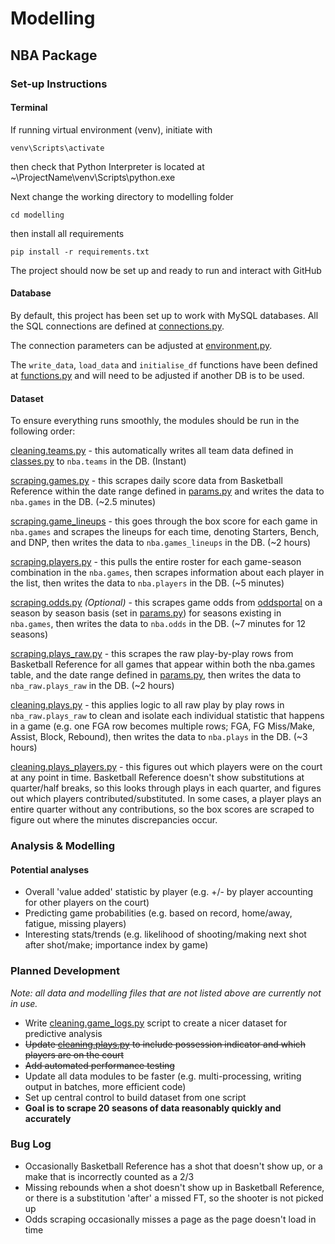 # Modelling
## NBA Package
### Set-up Instructions
#### Terminal
If running virtual environment (venv), initiate with

`venv\Scripts\activate`

then check that Python Interpreter is located at  ~\ProjectName\venv\Scripts\python.exe

Next change the working directory to modelling folder

`cd modelling`

then install all requirements

`pip install -r requirements.txt`

The project should now be set up and ready to run and interact with GitHub

#### Database
By default, this project has been set up to work with MySQL databases.  All the SQL connections are defined at 
[connections.py](projects/nba/utils/connections.py).

The connection parameters can be adjusted at [environment.py](projects/nba/utils/environment.py).

The `write_data`, `load_data` and `initialise_df` functions have been defined at
[functions.py](projects/nba/utils/functions.py) and will need to be adjusted  if another DB is to be used.

#### Dataset
To ensure everything runs smoothly, the modules should be run in the following order:

[cleaning.teams.py](projects/nba/data/cleaning/teams.py) - this automatically writes all team data defined in
[classes.py](projects/nba/utils/classes.py) to `nba.teams` in the DB. (Instant)

[scraping.games.py](projects/nba/data/scraping/games.py) - this scrapes daily score data from Basketball Reference 
within the date range defined in [params.py](projects/nba/utils/params.py) and writes the data to `nba.games` in the DB.
(~2.5 minutes)

[scraping.game_lineups](projects/nba/data/scraping/games_lineups.py) - this goes through the box score for each game in
`nba.games` and scrapes the lineups for each time, denoting Starters, Bench, and DNP, then writes the data to
`nba.games_lineups` in the DB. (~2 hours)

[scraping.players.py](projects/nba/data/scraping/players.py) - this pulls the entire roster for each game-season
combination in the `nba.games`, then scrapes information about each player in the list, then writes the data to
`nba.players` in the DB. (~5 minutes)

[scraping.odds.py](projects/nba/data/scraping/odds.py) *(Optional)* - this scrapes game odds from
[oddsportal](https://www.oddsportal.com/) on a season by season basis (set in
[params.py](projects/nba/utils/params.py)) for seasons existing in `nba.games`, then writes the data to `nba.odds` in
the DB. (~7 minutes for 12 seasons)

[scraping.plays_raw.py](projects/nba/data/scraping/plays_raw.py) - this scrapes the raw play-by-play rows from
Basketball Reference for all games that appear within both the nba.games table, and the date range defined in
[params.py](projects/nba/utils/params.py), then writes the data to `nba_raw.plays_raw` in the DB. (~2 hours)

[cleaning.plays.py](projects/nba/data/cleaning/plays.py) - this applies logic to all raw play by play rows in
`nba_raw.plays_raw` to clean and isolate each individual statistic that happens in a game (e.g. one FGA row
becomes multiple rows; FGA, FG Miss/Make, Assist, Block, Rebound), then writes the data to `nba.plays` in the DB.
(~3 hours)

[cleaning.plays_players.py](projects/nba/data/cleaning/plays_players.py) - this figures out which players were on the
court at any point in time.  Basketball Reference doesn't show substitutions at quarter/half breaks, so this looks
through plays in each quarter, and figures out which players contributed/substituted.  In some cases, a player plays an
entire quarter without any contributions, so the box scores are scraped to figure out where the minutes discrepancies occur.

### Analysis & Modelling
#### Potential analyses
* Overall 'value added' statistic by player (e.g. +/- by player accounting for other players on the court)
* Predicting game probabilities (e.g. based on record, home/away, fatigue, missing players)
* Interesting stats/trends (e.g. likelihood of shooting/making next shot after shot/make; importance index
  by game)

### Planned Development
*Note: all data and modelling files that are not listed above are currently not in use.*
* Write [cleaning.game_logs.py](projects/nba/data/cleaning/plays.py) script to create a nicer dataset for predictive
  analysis
* ~~Update [cleaning.plays.py](projects/nba/data/cleaning/plays.py) to include possession indicator and which players
  are on the court~~
* ~~Add automated performance testing~~
* Update all data modules to be faster (e.g. multi-processing, writing output in batches, more efficient code)
* Set up central control to build dataset from one script
* **Goal is to scrape 20 seasons of data reasonably quickly and accurately**

### Bug Log
* Occasionally Basketball Reference has a shot that doesn't show up, or a make that is incorrectly counted as a 2/3
* Missing rebounds when a shot doesn't show up in Basketball Reference, or there is a substitution 'after' a missed FT,
  so the shooter is not picked up
* Odds scraping occasionally misses a page as the page doesn't load in time
